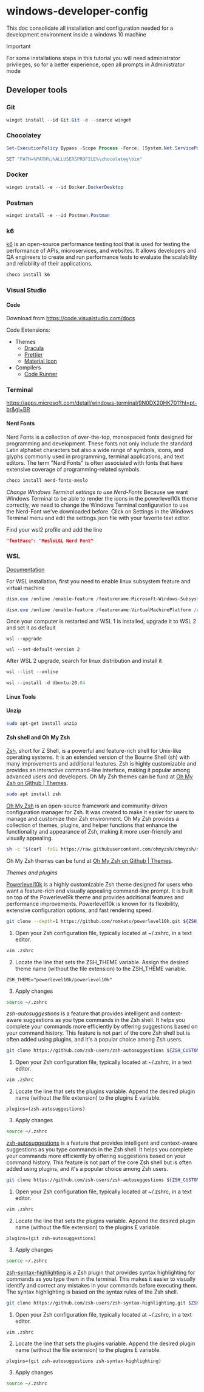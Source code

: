 # windows-developer-config

This doc consolidate all installation and configuration needed for a development environment inside a windows 10 machine

> [!IMPORTANT]
> For some installations steps in this tutorial you will need administrator privileges, so for a better experience, open all prompts in Administrator mode

## Developer tools

### Git
```powershell
winget install --id Git.Git -e --source winget
```

### Chocolatey
```powershell
Set-ExecutionPolicy Bypass -Scope Process -Force; [System.Net.ServicePointManager]::SecurityProtocol = [System.Net.ServicePointManager]::SecurityProtocol -bor 3072; iex ((New-Object System.Net.WebClient).DownloadString('https://community.chocolatey.org/install.ps1')) 
```
```powershell
SET "PATH=%PATH%;%ALLUSERSPROFILE%\chocolatey\bin"
```

### Docker
```powershell
winget install -e --id Docker.DockerDesktop
```

### Postman
```powershell
winget install -e --id Postman.Postman
```

### k6
[k6](https://k6.io/) is an open-source performance testing tool that is used for testing the performance of APIs, microservices, and websites. It allows developers and QA engineers to create and run performance tests to evaluate the scalability and reliability of their applications.
```powershell
choco install k6
```

### Visual Studio

#### Code
Download from https://code.visualstudio.com/docs

Code Extensions:
* Themes
  * [Dracula](https://marketplace.visualstudio.com/items?itemName=dracula-theme.theme-dracula)
  * [Prettier](https://marketplace.visualstudio.com/items?itemName=esbenp.prettier-vscode)
  * [Material Icon](https://marketplace.visualstudio.com/items?itemName=PKief.material-icon-theme)
* Compilers
  * [Code Runner](https://marketplace.visualstudio.com/items?itemName=formulahendry.code-runner)

### Terminal
https://apps.microsoft.com/detail/windows-terminal/9N0DX20HK701?hl=pt-br&gl=BR

#### Nerd Fonts
Nerd Fonts is a collection of over-the-top, monospaced fonts designed for programming and development. These fonts not only include the standard Latin alphabet characters but also a wide range of symbols, icons, and glyphs commonly used in programming, terminal applications, and text editors. The term "Nerd Fonts" is often associated with fonts that have extensive coverage of programming-related symbols.

```powershell
choco install nerd-fonts-meslo
```

*Change Windows Terminal settings to use Nerd-Fonts*
Because we want Windows Terminal to be able to render the icons in the powerlevel10k theme correctly, we need to change the Windows Terminal configuration to use the Nerd-Font we've downloaded before. Click on Settings in the Windows Terminal menu and edit the settings.json file with your favorite text editor.

Find your wsl2 profile and add the line 
```json
"fontFace": "MesloLGL Nerd Font"
```

### WSL
[Documentation](https://aka.ms/wsl)

For WSL installation, first you need to enable linux subsystem feature and virtual machine
```powershell
dism.exe /online /enable-feature /featurename:Microsoft-Windows-Subsystem-Linux /all /norestart
```
```powershell
dism.exe /online /enable-feature /featurename:VirtualMachinePlatform /all /norestart
```

Once your computer is restarted and WSL 1 is installed, upgrade it to WSL 2 and set it as default
```powersehll
wsl --upgrade
```
```powersehll
wsl --set-default-version 2
```

After WSL 2 upgrade, search for linux distribution and install it
```powershell
wsl --list --online
```
```powershell
wsl --install -d Ubuntu-20.04
```

#### Linux Tools

#### Unzip
```bash
sudo apt-get install unzip
```

#### Zsh shell and Oh My Zsh
[Zsh](https://www.zsh.org/), short for Z Shell, is a powerful and feature-rich shell for Unix-like operating systems. It is an extended version of the Bourne Shell (sh) with many improvements and additional features. Zsh is highly customizable and provides an interactive command-line interface, making it popular among advanced users and developers. Oh My Zsh themes can be fund at [Oh My Zsh on Github | Themes](https://github.com/ohmyzsh/ohmyzsh/tree/master/themes).

```bash
sudo apt install zsh
```
[Oh My Zsh](https://ohmyz.sh/) is an open-source framework and community-driven configuration manager for Zsh. It was created to make it easier for users to manage and customize their Zsh environment. Oh My Zsh provides a collection of themes, plugins, and helper functions that enhance the functionality and appearance of Zsh, making it more user-friendly and visually appealing.
```zsh
sh -c "$(curl -fsSL https://raw.githubusercontent.com/ohmyzsh/ohmyzsh/master/tools/install.sh)"
```

Oh My Zsh themes can be fund at [Oh My Zsh on Github | Themes](https://github.com/ohmyzsh/ohmyzsh/tree/master/themes).


*Themes and plugins*

[Powerlevel10k](https://github.com/romkatv/powerlevel10k ) is a highly customizable Zsh theme designed for users who want a feature-rich and visually appealing command-line prompt. It is built on top of the Powerlevel9k theme and provides additional features and performance improvements. Powerlevel10k is known for its flexibility, extensive configuration options, and fast rendering speed.

```zsh
git clone --depth=1 https://github.com/romkatv/powerlevel10k.git ${ZSH_CUSTOM:-~/.oh-my-zsh/custom}/themes/powerlevel10k
```
1. Open your Zsh configuration file, typically located at ~/.zshrc, in a text editor.
```zsh
vim .zshrc
```
2. Locate the line that sets the ZSH_THEME variable. Assign the desired theme name (without the file extension) to the ZSH_THEME variable.
```
ZSH_THEME="powerlevel10k/powerlevel10k"
```
3. Apply changes
```zsh
source ~/.zshrc
```

*zsh-autosuggestions* is a feature that provides intelligent and context-aware suggestions as you type commands in the Zsh shell. It helps you complete your commands more efficiently by offering suggestions based on your command history. This feature is not part of the core Zsh shell but is often added using plugins, and it's a popular choice among Zsh users.

```zsh
git clone https://github.com/zsh-users/zsh-autosuggestions ${ZSH_CUSTOM:-~/.oh-my-zsh/custom}/plugins/zsh-autosuggestions
```
1. Open your Zsh configuration file, typically located at ~/.zshrc, in a text editor.
```zsh
vim .zshrc
```
2. Locate the line that sets the plugins variable. Append the desired plugin name (without the file extension) to the plugins E variable.
```
plugins=(zsh-autosuggestions)
```
3. Apply changes
```zsh
source ~/.zshrc
```

[zsh-autosuggestions](https://github.com/zsh-users/zsh-autosuggestions) is a feature that provides intelligent and context-aware suggestions as you type commands in the Zsh shell. It helps you complete your commands more efficiently by offering suggestions based on your command history. This feature is not part of the core Zsh shell but is often added using plugins, and it's a popular choice among Zsh users.

```zsh
git clone https://github.com/zsh-users/zsh-autosuggestions ${ZSH_CUSTOM:-~/.oh-my-zsh/custom}/plugins/zsh-autosuggestions
```
1. Open your Zsh configuration file, typically located at ~/.zshrc, in a text editor.
```zsh
vim .zshrc
```
2. Locate the line that sets the plugins variable. Append the desired plugin name (without the file extension) to the plugins E variable.
```
plugins=(git zsh-autosuggestions)
```
3. Apply changes
```zsh
source ~/.zshrc
```

[zsh-syntax-highlighting](https://github.com/zsh-users/zsh-syntax-highlighting) is a Zsh plugin that provides syntax highlighting for commands as you type them in the terminal. This makes it easier to visually identify and correct any mistakes in your commands before executing them. The syntax highlighting is based on the syntax rules of the Zsh shell.

```zsh
git clone https://github.com/zsh-users/zsh-syntax-highlighting.git $ZSH_CUSTOM/plugins/zsh-syntax-highlighting
```
1. Open your Zsh configuration file, typically located at ~/.zshrc, in a text editor.
```zsh
vim .zshrc
```
2. Locate the line that sets the plugins variable. Append the desired plugin name (without the file extension) to the plugins E variable.
```
plugins=(git zsh-autosuggestions zsh-syntax-highlighting)
```
3. Apply changes
```zsh
source ~/.zshrc
```
